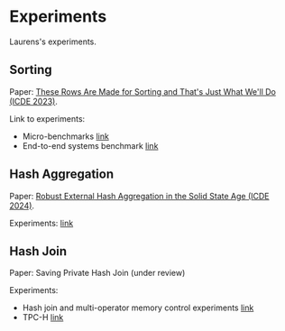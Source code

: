 # Experiments
Laurens's experiments.

## Sorting
Paper: [These Rows Are Made for Sorting and That's Just What We'll Do (ICDE 2023)](https://ieeexplore.ieee.org/document/10184754).

Link to experiments:
 * Micro-benchmarks [link](sorting_simulation)
 * End-to-end systems benchmark [link](sorting)

## Hash Aggregation
Paper: [Robust External Hash Aggregation in the Solid State Age (ICDE 2024)](https://ieeexplore.ieee.org/document/10597735).

Experiments: [link](oocha)

## Hash Join
Paper: Saving Private Hash Join (under review)

Experiments:
 * Hash join and multi-operator memory control experiments [link](oochj)
 * TPC-H [link](tpch)
